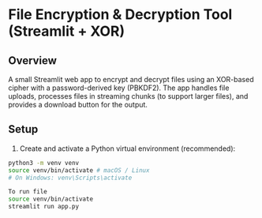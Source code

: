 # File Encryption & Decryption Tool (Streamlit + XOR)


## Overview
A small Streamlit web app to encrypt and decrypt files using an XOR-based cipher with a password-derived key (PBKDF2). The app handles file uploads, processes files in streaming chunks (to support larger files), and provides a download button for the output.


## Setup
1. Create and activate a Python virtual environment (recommended):


```bash
python3 -m venv venv
source venv/bin/activate # macOS / Linux
# On Windows: venv\Scripts\activate

To run file 
source venv/bin/activate
streamlit run app.py